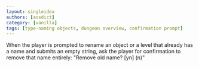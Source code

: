 ```yaml
---
layout: singleidea
authors: [aosdict]
category: [vanilla]
tags: [type-naming objects, dungeon overview, confirmation prompt]
---
```

When the player is prompted to rename an object or a level that already has a name and submits an empty string, ask the player for confirmation to remove that name entirely: "Remove old name? \[yn\] (n)"
